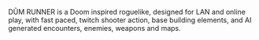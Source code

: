 DÛM RUNNER is a Doom inspired roguelike, designed for LAN and online play, with fast paced, twitch shooter action, base building elements, and AI generated encounters, enemies, weapons and maps.
